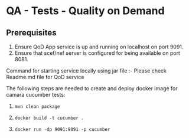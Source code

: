 # QA - Tests - Quality on Demand

## Prerequisites

1. Ensure QoD App service is up and running on localhost on port 9091.
2. Ensure that scef/nef server is configured for being available on port 8081.


Command for starting service locally using jar file :-
Please check Readme.md file for QoD service


The following steps are needed to create and deploy docker image for camara cucumber tests:

1. ```mvn clean package```

2. ```docker build -t cucumber . ```

3. ```docker run -dp 9091:9091 -p cucumber```
